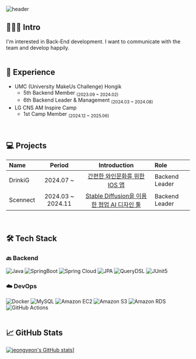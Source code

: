 ![header](https://capsule-render.vercel.app/api?type=waving&color=gradient&customColorList=10&height=200&section=header&text=JEONGYEON's%20GITHUB&fontSize=50&animation=twinkling&frontAlignY=36)

## 🧑🏻‍💻 Intro
I'm interested in  Back-End development.
I want to communicate with the team and develop happily.
<br>
<br>

## 🚀 Experience
* UMC (University MakeUs Challenge) Hongik
  * 5th Backend Member <sub>(2023.09 ~ 2024.02)
  * 6th Backend Leader & Management <sub>(2024.03 ~ 2024.08)
* LG CNS AM Inspire Camp
  * 1st Camp Member <sub>(2024.12 ~ 2025.06)
<br>

## 💻 Projects
| Name     | Period              | Introduction | Role           |
|:---------|:-------------------:|:------------:|:---------------|
| DrinkiG  | 2024.07 ~           | [간편한 와인문화를 위한 IOS 앱](https://github.com/Drink-Easy/backend)  | Backend Leader |
| Scennect | 2024.03 ~ 2024.11   | [Stable Diffusion을 이용한 협업 AI 디자인 툴](https://github.com/scennect/Backend/) | Backend Leader |
 <br>
 
## 🛠 Tech Stack
### 🔙 Backend

![Java](https://img.shields.io/badge/Java-007396.svg?&style=for-the-badge&logo=OpenJDK&logoColor=white)
![SpringBoot](https://img.shields.io/badge/springboot-6DB33F?style=for-the-badge&logo=springboot&logoColor=white)
![Spring Cloud](https://img.shields.io/badge/Spring%20Cloud-6DB33F?style=for-the-badge&logo=Spring&logoColor=white)
![JPA](https://img.shields.io/badge/JPA-59666C?style=for-the-badge&logo=Hibernate&logoColor=white)
![QueryDSL](https://img.shields.io/badge/QueryDSL-43853D?style=for-the-badge)
![JUnit5](https://img.shields.io/badge/JUnit5-25A162?style=for-the-badge&logo=JUnit5&logoColor=white)

### ☁️ DevOps
![Docker](https://img.shields.io/badge/docker-%230db7ed.svg?style=for-the-badge&logo=docker&logoColor=white)
![MySQL](https://img.shields.io/badge/MySQL-4479A1?style=for-the-badge&logo=MySQL&logoColor=white)
![Amazon EC2](https://img.shields.io/badge/Amazon%20EC2-FF9900?style=for-the-badge&logo=Amazon%20EC2&logoColor=white)
![Amazon S3](https://img.shields.io/badge/Amazon%20S3-569A31?style=for-the-badge&logo=Amazon%20S3&logoColor=white)
![Amazon RDS](https://img.shields.io/badge/Amazon%20RDS-527FFF?style=for-the-badge&logo=Amazon%20RDS&logoColor=white)
![GitHub Actions](https://img.shields.io/badge/GitHub-Actions-2088FF?style=for-the-badge&logo=GitHub-Actions&logoColor=white)
<br>
<br>
 
## 📈 GitHub Stats
[![jeongyeon's GitHub stats](https://github-readme-stats.vercel.app/api?username=jeongyeon0208&&hide=stars,contribs&count_private=true&show_icons=true&&theme=radical)](https://github.com/jeongyeon0208/github-readme-stats)]



<!--
**jeongyeon0208/jeongyeon0208** is a ✨ _special_ ✨ repository because its `README.md` (this file) appears on your GitHub profile.

Here are some ideas to get you started:

- 🔭 I’m currently working on ...
- 🌱 I’m currently learning ...
- 👯 I’m looking to collaborate on ...
- 🤔 I’m looking for help with ...
- 💬 Ask me about ...
- 📫 How to reach me: ...
- 😄 Pronouns: ...
- ⚡ Fun fact: ...
-->
